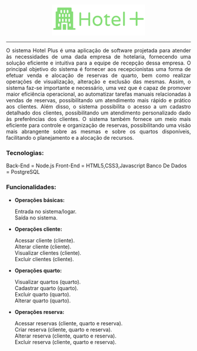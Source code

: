 <p align = "center">
  <img src="./Hotel+.png" width = "50%" height = "50%">
</p>  

---
<p align = "justify">
O sistema Hotel Plus é uma aplicação de software projetada para atender às necessidades de uma dada empresa de hotelaria, fornecendo uma solução eficiente e intuitiva para a equipe de recepção dessa empresa. O principal objetivo do sistema é fornecer aos recepcionistas uma forma de efetuar venda e alocação de reservas de quarto, bem como realizar operações de visualização, alteração e exclusão das mesmas.
Assim, o sistema faz-se importante e necessário, uma vez que é capaz de promover maior eficiência operacional, ao automatizar tarefas manuais relacionadas à vendas de reservas, possibilitando um atendimento mais rápido e prático aos clientes. Além disso, o sistema possibilita o acesso a um cadastro detalhado dos clientes, possibilitando um atendimento personalizado dado às preferências dos clientes. O sistema também fornece um meio mais eficiente para controle e organização de reservas, possibilitando uma visão mais abrangente sobre as mesmas e sobre os quartos disponíveis, facilitando o planejamento e a alocação de recursos.
</p>

### Tecnologias:

Back-End = Node.js
Front-End = HTML5,CSS3,Javascript
Banco De Dados = PostgreSQL

### Funcionalidades:

* __Operações básicas:__
  
  Entrada no sistema/logar.  
  Saída no sistema.
  
* __Operações cliente:__
   
  Acessar cliente (cliente).  
  Alterar cliente (cliente).  
  Visualizar clientes (cliente).  
  Excluir clientes (cliente).
 
* __Operações quarto:__
  
  Visualizar quartos (quarto).  
  Cadastrar quarto (quarto).  
  Excluir quarto (quarto).  
  Alterar quarto (quarto).
  
* __Operações reserva:__
  
  Acessar reservas (cliente, quarto e reserva).  
  Criar reserva  (cliente, quarto e reserva).  
  Alterar reserva (cliente, quarto e reserva).  
  Excluir reserva  (cliente, quarto e reserva).  


